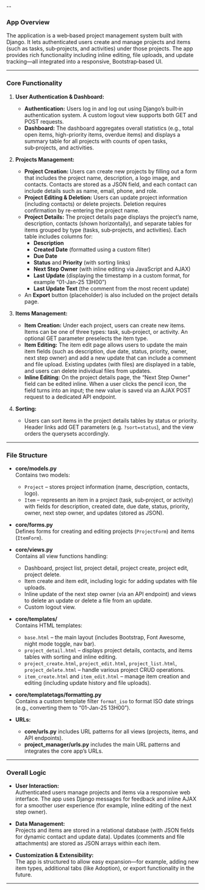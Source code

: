 --

### **App Overview**

The application is a web‑based project management system built with Django. It lets authenticated users create and manage projects and items (such as tasks, sub‑projects, and activities) under those projects. The app provides rich functionality including inline editing, file uploads, and update tracking—all integrated into a responsive, Bootstrap‑based UI.

---

### **Core Functionality**

1. **User Authentication & Dashboard:**
   - **Authentication:** Users log in and log out using Django’s built‑in authentication system. A custom logout view supports both GET and POST requests.
   - **Dashboard:** The dashboard aggregates overall statistics (e.g., total open items, high-priority items, overdue items) and displays a summary table for all projects with counts of open tasks, sub‑projects, and activities.

2. **Projects Management:**
   - **Project Creation:** Users can create new projects by filling out a form that includes the project name, description, a logo image, and contacts. Contacts are stored as a JSON field, and each contact can include details such as name, email, phone, and role.
   - **Project Editing & Deletion:** Users can update project information (including contacts) or delete projects. Deletion requires confirmation by re-entering the project name.
   - **Project Details:** The project details page displays the project’s name, description, contacts (shown horizontally), and separate tables for items grouped by type (tasks, sub‑projects, and activities). Each table includes columns for:
     - **Description**
     - **Created Date** (formatted using a custom filter)
     - **Due Date**
     - **Status** and **Priority** (with sorting links)
     - **Next Step Owner** (with inline editing via JavaScript and AJAX)
     - **Last Update** (displaying the timestamp in a custom format, for example “01-Jan-25 13H00”)
     - **Last Update Text** (the comment from the most recent update)
   - An **Export** button (placeholder) is also included on the project details page.

3. **Items Management:**
   - **Item Creation:** Under each project, users can create new items. Items can be one of three types: task, sub‑project, or activity. An optional GET parameter preselects the item type.
   - **Item Editing:** The item edit page allows users to update the main item fields (such as description, due date, status, priority, owner, next step owner) and add a new update that can include a comment and file upload. Existing updates (with files) are displayed in a table, and users can delete individual files from updates.
   - **Inline Editing:** On the project details page, the “Next Step Owner” field can be edited inline. When a user clicks the pencil icon, the field turns into an input; the new value is saved via an AJAX POST request to a dedicated API endpoint.

4. **Sorting:**
   - Users can sort items in the project details tables by status or priority. Header links add GET parameters (e.g. `?sort=status`), and the view orders the querysets accordingly.

---

### **File Structure**

- **core/models.py**  
  Contains two models:  
  - `Project` – stores project information (name, description, contacts, logo).  
  - `Item` – represents an item in a project (task, sub‑project, or activity) with fields for description, created date, due date, status, priority, owner, next step owner, and updates (stored as JSON).

- **core/forms.py**  
  Defines forms for creating and editing projects (`ProjectForm`) and items (`ItemForm`).

- **core/views.py**  
  Contains all view functions handling:
  - Dashboard, project list, project detail, project create, project edit, project delete.
  - Item create and item edit, including logic for adding updates with file uploads.
  - Inline update of the next step owner (via an API endpoint) and views to delete an update or delete a file from an update.
  - Custom logout view.

- **core/templates/**  
  Contains HTML templates:
  - `base.html` – the main layout (includes Bootstrap, Font Awesome, night mode toggle, nav bar).
  - `project_detail.html` – displays project details, contacts, and items tables with sorting and inline editing.
  - `project_create.html`, `project_edit.html`, `project_list.html`, `project_delete.html` – handle various project CRUD operations.
  - `item_create.html` and `item_edit.html` – manage item creation and editing (including update history and file uploads).

- **core/templatetags/formatting.py**  
  Contains a custom template filter `format_iso` to format ISO date strings (e.g., converting them to “01-Jan-25 13H00”).

- **URLs:**  
  - **core/urls.py** includes URL patterns for all views (projects, items, and API endpoints).
  - **project_manager/urls.py** includes the main URL patterns and integrates the core app’s URLs.

---

### **Overall Logic**

- **User Interaction:**  
  Authenticated users manage projects and items via a responsive web interface. The app uses Django messages for feedback and inline AJAX for a smoother user experience (for example, inline editing of the next step owner).

- **Data Management:**  
  Projects and items are stored in a relational database (with JSON fields for dynamic contact and update data). Updates (comments and file attachments) are stored as JSON arrays within each item.

- **Customization & Extensibility:**  
  The app is structured to allow easy expansion—for example, adding new item types, additional tabs (like Adoption), or export functionality in the future.

---

